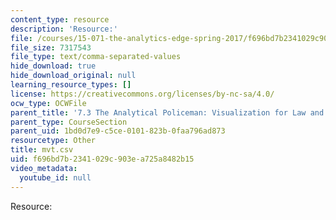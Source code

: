 ```yaml
---
content_type: resource
description: 'Resource:'
file: /courses/15-071-the-analytics-edge-spring-2017/f696bd7b2341029c903ea725a8482b15_mvt.csv
file_size: 7317543
file_type: text/comma-separated-values
hide_download: true
hide_download_original: null
learning_resource_types: []
license: https://creativecommons.org/licenses/by-nc-sa/4.0/
ocw_type: OCWFile
parent_title: '7.3 The Analytical Policeman: Visualization for Law and Order'
parent_type: CourseSection
parent_uid: 1bd0d7e9-c5ce-0101-823b-0faa796ad873
resourcetype: Other
title: mvt.csv
uid: f696bd7b-2341-029c-903e-a725a8482b15
video_metadata:
  youtube_id: null
---
```

Resource: